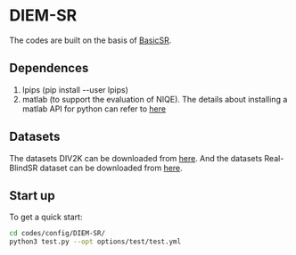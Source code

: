 # DIEM-SR

The codes are built on the basis of [BasicSR](https://github.com/xinntao/BasicSR).

## Dependences
1. lpips (pip install --user lpips)
2. matlab (to support the evaluation of NIQE). The details about installing a matlab API for python can refer to [here](https://ww2.mathworks.cn/help/matlab/matlab_external/install-the-matlab-engine-for-python.html)

## Datasets
The datasets DIV2K can be downloaded from [here](https://data.vision.ee.ethz.ch/cvl/DIV2K/). And the datasets Real-BlindSR dataset can be downloaded from [here](https://ieee-dataport.org/documents/real-blindsr-dataset). 

## Start up
To get a quick start:

```bash
cd codes/config/DIEM-SR/
python3 test.py --opt options/test/test.yml
```
